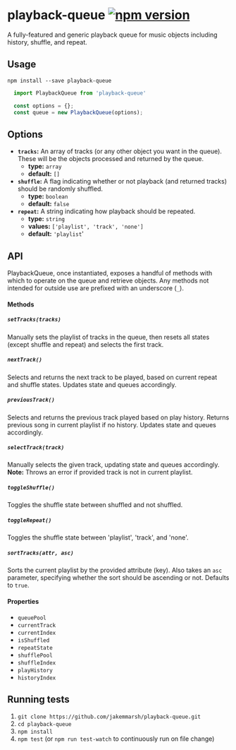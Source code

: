 # playback-queue [![npm version](https://badge.fury.io/js/playback-queue.svg)](https://badge.fury.io/js/playback-queue)
A fully-featured and generic playback queue for music objects including history, shuffle, and repeat.

## Usage
`npm install --save playback-queue`

```js
  import PlaybackQueue from 'playback-queue'

  const options = {};
  const queue = new PlaybackQueue(options);
```

## Options
- **`tracks`:** An array of tracks (or any other object you want in the queue). These will be the objects processed and returned by the queue.
  - **type:** `array`
  - **default:** `[]`
- **`shuffle`:** A flag indicating whether or not playback (and returned tracks) should be randomly shuffled.
  - **type:** `boolean`
  - **default:** `false`
- **`repeat`:** A string indicating how playback should be repeated.
  - **type:** `string`
  - **values:** `['playlist', 'track', 'none']`
  - **default:** `'playlist`'

## API
PlaybackQueue, once instantiated, exposes a handful of methods with which to operate on the queue and retrieve objects. Any methods not intended for outside use are prefixed with an underscore (`_`).

#### Methods
##### `setTracks(tracks)`
Manually sets the playlist of tracks in the queue, then resets all states (except shuffle and repeat) and selects the first track.

##### `nextTrack()`
Selects and returns the next track to be played, based on current repeat and shuffle states. Updates state and queues accordingly.

##### `previousTrack()`
Selects and returns the previous track played based on play history. Returns previous song in current playlist if no history. Updates state and queues accordingly.

##### `selectTrack(track)`
Manually selects the given track, updating state and queues accordingly. **Note:** Throws an error if provided track is not in current playlist.

##### `toggleShuffle()`
Toggles the shuffle state between shuffled and not shuffled.

##### `toggleRepeat()`
Toggles the shuffle state between 'playlist', 'track', and 'none'.

##### `sortTracks(attr, asc)`
Sorts the current playlist by the provided attribute (key). Also takes an `asc` parameter, specifying whether the sort should be ascending or not. Defaults to `true`.

#### Properties
- `queuePool`
- `currentTrack`
- `currentIndex`
- `isShuffled`
- `repeatState`
- `shufflePool`
- `shuffleIndex`
- `playHistory`
- `historyIndex`

## Running tests

1. `git clone https://github.com/jakemmarsh/playback-queue.git`
2. `cd playback-queue`
3. `npm install`
4. `npm test` (or `npm run test-watch` to continuously run on file change)
